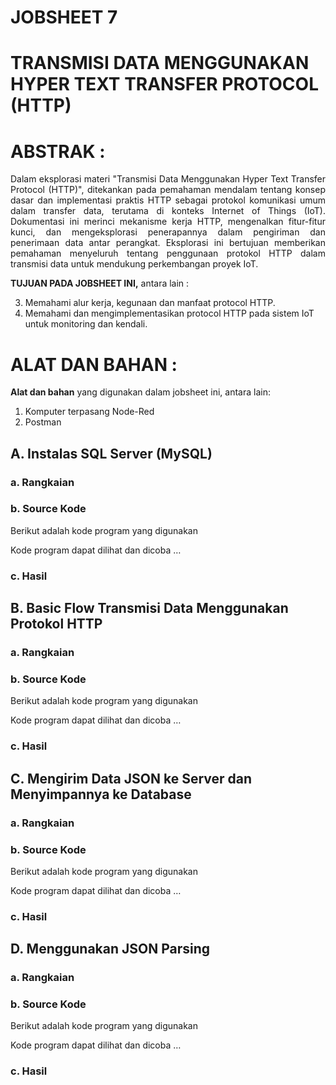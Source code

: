 # JOBSHEET 7
# TRANSMISI DATA MENGGUNAKAN HYPER TEXT TRANSFER PROTOCOL (HTTP)
# ABSTRAK	:
<p align="justify">Dalam eksplorasi materi "Transmisi Data Menggunakan Hyper Text Transfer Protocol (HTTP)", ditekankan pada pemahaman mendalam tentang konsep dasar dan implementasi praktis HTTP sebagai protokol komunikasi umum dalam transfer data, terutama di konteks Internet of Things (IoT). Dokumentasi ini merinci mekanisme kerja HTTP, mengenalkan fitur-fitur kunci, dan mengeksplorasi penerapannya dalam pengiriman dan penerimaan data antar perangkat. Eksplorasi ini bertujuan memberikan pemahaman menyeluruh tentang penggunaan protokol HTTP dalam transmisi data untuk mendukung perkembangan proyek IoT.

**TUJUAN PADA JOBSHEET INI,** antara lain	:

3.	Memahami alur kerja, kegunaan dan manfaat protocol HTTP.
4.	Memahami dan mengimplementasikan protocol HTTP pada sistem IoT untuk monitoring dan kendali.
# ALAT DAN BAHAN	:
**Alat dan bahan** yang digunakan dalam jobsheet ini, antara lain:
1.	Komputer terpasang Node-Red
2.	Postman 

## A.	Instalas SQL Server (MySQL)
### a.	Rangkaian
### b.	Source Kode
Berikut adalah kode program yang digunakan

Kode program dapat dilihat dan dicoba …

### c.	Hasil 
## B.	Basic Flow Transmisi Data Menggunakan Protokol HTTP
### a.	Rangkaian
### b.	Source Kode
Berikut adalah kode program yang digunakan

Kode program dapat dilihat dan dicoba …

### c.	Hasil 
## C.	Mengirim Data JSON ke Server dan Menyimpannya ke Database
### a.	Rangkaian
### b.	Source Kode
Berikut adalah kode program yang digunakan

Kode program dapat dilihat dan dicoba …

### c.	Hasil 
## D.	Menggunakan JSON Parsing
### a.	Rangkaian
### b.	Source Kode
Berikut adalah kode program yang digunakan

Kode program dapat dilihat dan dicoba …

### c.	Hasil 
